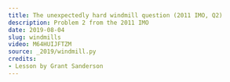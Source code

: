 ```yaml
---
title: The unexpectedly hard windmill question (2011 IMO, Q2)
description: Problem 2 from the 2011 IMO
date: 2019-08-04
slug: windmills
video: M64HUIJFTZM
source: _2019/windmill.py
credits:
- Lesson by Grant Sanderson
---
```

